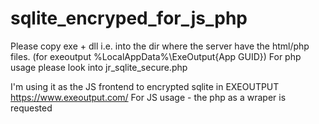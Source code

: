 # sqlite_encryped_for_js_php

Please copy exe + dll i.e. into the dir where the server have the html/php files. (for exeoutput %LocalAppData%\ExeOutput\{App GUID})
For php usage please look into jr_sqlite_secure.php

I'm using it as the JS frontend to encrypted sqlite in EXEOUTPUT https://www.exeoutput.com/
For JS usage - the php as a wraper is requested

